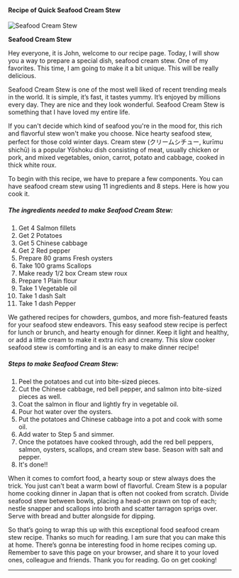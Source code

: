             

#### Recipe of Quick Seafood Cream Stew

![Seafood Cream Stew](https://img-global.cpcdn.com/recipes/6328790666969088/751x532cq70/seafood-cream-stew-recipe-main-photo.jpg)

**Seafood Cream Stew**

Hey everyone, it is John, welcome to our recipe page. Today, I will show you a way to prepare a special dish, seafood cream stew. One of my favorites. This time, I am going to make it a bit unique. This will be really delicious.

Seafood Cream Stew is one of the most well liked of recent trending meals in the world. It is simple, it’s fast, it tastes yummy. It’s enjoyed by millions every day. They are nice and they look wonderful. Seafood Cream Stew is something that I have loved my entire life.

If you can't decide which kind of seafood you're in the mood for, this rich and flavorful stew won't make you choose. Nice hearty seafood stew, perfect for those cold winter days. Cream stew (クリームシチュー, kurīmu shichū) is a popular Yōshoku dish consisting of meat, usually chicken or pork, and mixed vegetables, onion, carrot, potato and cabbage, cooked in thick white roux.

To begin with this recipe, we have to prepare a few components. You can have seafood cream stew using 11 ingredients and 8 steps. Here is how you cook it.

##### The ingredients needed to make Seafood Cream Stew:

1.  Get 4 Salmon fillets
2.  Get 2 Potatoes
3.  Get 5 Chinese cabbage
4.  Get 2 Red pepper
5.  Prepare 80 grams Fresh oysters
6.  Take 100 grams Scallops
7.  Make ready 1/2 box Cream stew roux
8.  Prepare 1 Plain flour
9.  Take 1 Vegetable oil
10.  Take 1 dash Salt
11.  Take 1 dash Pepper

We gathered recipes for chowders, gumbos, and more fish-featured feasts for your seafood stew endeavors. This easy seafood stew recipe is perfect for lunch or brunch, and hearty enough for dinner. Keep it light and healthy, or add a little cream to make it extra rich and creamy. This slow cooker seafood stew is comforting and is an easy to make dinner recipe!

##### Steps to make Seafood Cream Stew:

1.  Peel the potatoes and cut into bite-sized pieces.
2.  Cut the Chinese cabbage, red bell pepper, and salmon into bite-sized pieces as well.
3.  Coat the salmon in flour and lightly fry in vegetable oil.
4.  Pour hot water over the oysters.
5.  Put the potatoes and Chinese cabbage into a pot and cook with some oil.
6.  Add water to Step 5 and simmer.
7.  Once the potatoes have cooked through, add the red bell peppers, salmon, oysters, scallops, and cream stew base. Season with salt and pepper.
8.  It's done!!

When it comes to comfort food, a hearty soup or stew always does the trick. You just can't beat a warm bowl of flavorful. Cream Stew is a popular home cooking dinner in Japan that is often not cooked from scratch. Divide seafood stew between bowls, placing a head-on prawn on top of each; nestle snapper and scallops into broth and scatter tarragon sprigs over. Serve with bread and butter alongside for dipping.

So that’s going to wrap this up with this exceptional food seafood cream stew recipe. Thanks so much for reading. I am sure that you can make this at home. There’s gonna be interesting food in home recipes coming up. Remember to save this page on your browser, and share it to your loved ones, colleague and friends. Thank you for reading. Go on get cooking!

* * *